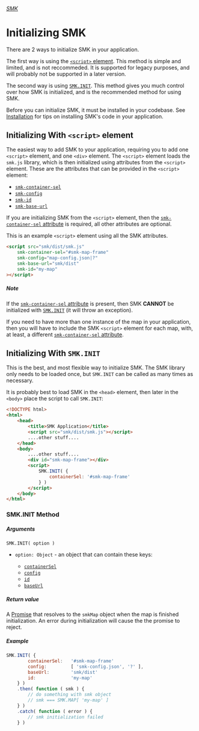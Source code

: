 ###### [SMK](../..)

# Initializing SMK

There are 2 ways to initialize SMK in your application.

The first way is using the [`<script>` element](#initializing-with-script-element).
This method is simple and limited, and is not reccommeded.
It is supported for legacy purposes, and will probably not be supported in a later version.

The second way is using [`SMK.INIT`](#initializing-with-smk-init).
This method gives you much control over how SMK is initialized, and is the recommended method for using SMK.

Before you can initialize SMK, it must be installed in your codebase. See [Installation](installation) for tips on installing SMK's code in your application.


## Initializing With `<script>` element

The easiest way to add SMK to your application, requiring you to add one `<script>` element, and one `<div>` element.
The `<script>` element loads the `smk.js` library, which is then initialized using attributes from the `<script>` element.
These are the attributes that can be provided in the `<script>` element:

- [`smk-container-sel`](container-sel#attribute)
- [`smk-config`](config#attribute)
- [`smk-id`](id#attribute)
- [`smk-base-url`](base-url#attribute)

If you are initializing SMK from the `<script>` element, then the [`smk-container-sel` attribute](#smk-container-sel-attribute) is required, all other attributes are optional.

This is an example `<script>` element using all the SMK attributes.

```html
<script src="smk/dist/smk.js"
    smk-container-sel="#smk-map-frame"
    smk-config="map-config.json|?"
    smk-base-url="smk/dist"
    smk-id="my-map"
></script>
```

##### Note

If the [`smk-container-sel` attribute](#smk-container-sel-attribute) is present, then SMK **CANNOT** be initialized with [`SMK.INIT`](#smk-init) (it will throw an exception).

If you need to have more than one instance of the map in your application, then you will have to include the SMK `<script>` element for each map, with, at least, a different [`smk-container-sel` attribute](#smk-container-sel-attribute).


## Initializing With `SMK.INIT`

This is the best, and most flexible way to initialize SMK.
The SMK library only needs to be loaded once, but `SMK.INIT` can be called as many times as necessary.

It is probably best to load SMK in the `<head>` element, then later in the `<body>` place the script to call `SMK.INIT`:

```html
<!DOCTYPE html>
<html>
    <head>
        <title>SMK Application</title>
        <script src="smk/dist/smk.js"></script>
        ....other stuff....
    </head>
    <body>
        ....other stuff....
        <div id="smk-map-frame"></div>
        <script>
            SMK.INIT( {
                containerSel: '#smk-map-frame'
            } )
        </script>
    </body>
</html>
```

### SMK.INIT Method

##### Arguments

`SMK.INIT( option )`
- `option: Object` - an object that can contain these keys:

    - [`containerSel`](container-sel#option)
    - [`config`](config#option)
    - [`id`](id#option)
    - [`baseUrl`](base-url#option)

##### Return value

A [Promise](https://wiki.developer.mozilla.org/en-US/docs/Web/JavaScript/Reference/Global_Objects/Promise) that resolves to the `smkMap` object when the map is finished initialization.
An error during initialization will cause the the promise to reject.

##### Example

```javascript
SMK.INIT( {
        containerSel:   '#smk-map-frame'
        config:         [ 'smk-config.json', '?' ],
        baseUrl:        'smk/dist'
        id:             'my-map'
    } )
    .then( function ( smk ) {
        // do something with smk object
        // smk === SMK.MAP[ 'my-map' ]
    } )
    .catch( function ( error ) {
        // smk initialization failed
    } )
```


